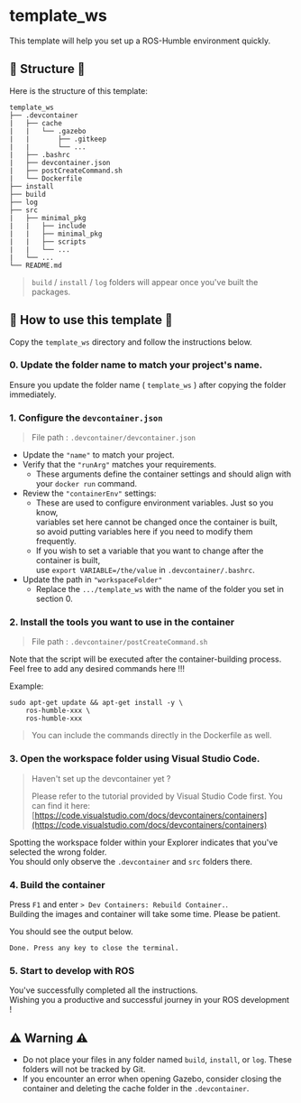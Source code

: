 # template_ws

This template will help you set up a ROS-Humble environment quickly.

## 🌱 Structure 🌱

Here is the structure of this template:

```
template_ws
├── .devcontainer
|   ├── cache
|   |   └── .gazebo
|   |       ├── .gitkeep
|   |       └── ...
|   ├── .bashrc
|   ├── devcontainer.json
|   ├── postCreateCommand.sh
|   └── Dockerfile
├── install
├── build
├── log
├── src
|   ├── minimal_pkg
|   |   ├── include
|   |   ├── minimal_pkg
|   |   ├── scripts
|   |   └── ...
|   └── ...
└── README.md
```

> ```build``` / ```install``` / ```log``` folders will appear once you've built the packages.

## 🚩 How to use this template 🚩

Copy the ```template_ws``` directory and follow the instructions below.

### 0. Update the folder name to match your project's name.

Ensure you update the folder name ( ```template_ws``` ) after copying the folder immediately.

### 1. Configure the ```devcontainer.json```

> File path : ```.devcontainer/devcontainer.json```

- Update the ```"name"``` to match your project.
- Verify that the ```"runArg"``` matches your requirements.
    - These arguments define the container settings and should align with your ```docker run``` command.
- Review the ```"containerEnv"``` settings:
    - These are used to configure environment variables. Just so you know,  
      variables set here cannot be changed once the container is built,  
      so avoid putting variables here if you need to modify them frequently.
    - If you wish to set a variable that you want to change after the container is built,  
      use ```export VARIABLE=/the/value``` in ```.devcontainer/.bashrc```.
- Update the path in ```"workspaceFolder"```
    - Replace the ```.../template_ws``` with the name of the folder you set in section 0.

### 2. Install the tools you want to use in the container

> File path : ```.devcontainer/postCreateCommand.sh```

Note that the script will be executed after the container-building process.  
Feel free to add any desired commands here !!!

Example:

```bash=
sudo apt-get update && apt-get install -y \
    ros-humble-xxx \
    ros-humble-xxx
```

> You can include the commands directly in the Dockerfile as well.

### 3. Open the workspace folder using Visual Studio Code.

> Haven't set up the devcontainer yet ?
> 
> Please refer to the tutorial provided by Visual Studio Code first.
> You can find it here:  [https://code.visualstudio.com/docs/devcontainers/containers](https://code.visualstudio.com/docs/devcontainers/containers)

Spotting the workspace folder within your Explorer indicates that you've selected the wrong folder.  
You should only observe the ```.devcontainer``` and ```src``` folders there.

### 4. Build the container

Press ```F1``` and enter ```> Dev Containers: Rebuild Container.```.  
Building the images and container will take some time. Please be patient.

You should see the output below.

```
Done. Press any key to close the terminal.
```

### 5. Start to develop with ROS

You've successfully completed all the instructions.  
Wishing you a productive and successful journey in your ROS development !

## ⚠️ Warning ⚠️

- Do not place your files in any folder named ```build```, ```install```, or ```log```. These folders will not be tracked by Git.
- If you encounter an error when opening Gazebo, consider closing the container and deleting the cache folder in the ```.devcontainer```.

